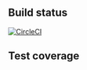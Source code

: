 ## Build status

[![CircleCI](https://dl.circleci.com/status-badge/img/gh/hobathanh/JavaExercise/tree/master.svg?style=svg)](https://dl.circleci.com/status-badge/redirect/gh/hobathanh/JavaExercise/tree/master)


## Test coverage


